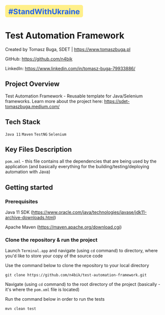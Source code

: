 [![Stand With Ukraine](https://raw.githubusercontent.com/vshymanskyy/StandWithUkraine/main/badges/StandWithUkraine.svg)](https://stand-with-ukraine.pp.ua)

# Test Automation Framework

Created by Tomasz Buga, SDET | https://www.tomaszbuga.pl

GitHub: https://github.com/n4bik

LinkedIn: https://www.linkedin.com/in/tomasz-buga-79933886/

## Project Overview

Test Automation Framework - Reusable template for Java/Selenium frameworks. Learn more about the project here: https://sdet-tomaszbuga.medium.com/

## Tech Stack

`Java 11` `Maven` `TestNG` `Selenium`

## Key Files Description

`pom.xml` - this file contains all the dependencies that are being used by the application (and basically everything for the building/testing/deploying automation with Java)

## Getting started
### Prerequisites
Java 11 SDK (https://www.oracle.com/java/technologies/javase/jdk11-archive-downloads.html)

Apache Maven (https://maven.apache.org/download.cgi)

### Clone the repository & run the project
Launch `Terminal.app` and navigate (using `cd` command) to directory, where you'd like to store your copy of the source code

Use the command below to clone the repository to your local directory
```
git clone https://github.com/n4bik/test-automation-framework.git
``` 

Navigate (using `cd` command) to the root directory of the project (basically - it's where the `pom.xml` file is located)

Run the command below in order to run the tests

```
mvn clean test
```

